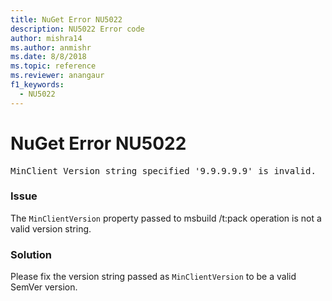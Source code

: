 ```yaml
---
title: NuGet Error NU5022
description: NU5022 Error code
author: mishra14
ms.author: anmishr
ms.date: 8/8/2018
ms.topic: reference
ms.reviewer: anangaur
f1_keywords: 
  - NU5022
---
```


# NuGet Error NU5022
<pre>MinClient Version string specified '9.9.9.9.9' is invalid.</pre>

### Issue

The `MinClientVersion` property passed to msbuild /t:pack operation is not a valid version string.


### Solution

Please fix the version string passed as `MinClientVersion` to be a valid SemVer version.

